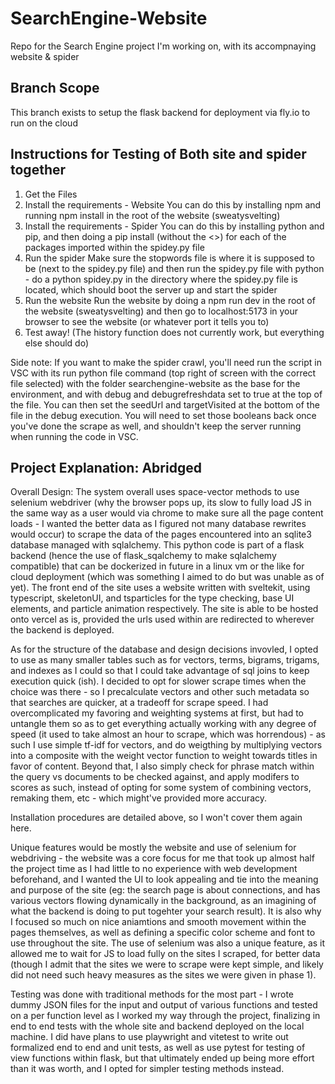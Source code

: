 # SearchEngine-Website
Repo for the Search Engine project I'm working on, with its accompnaying website & spider

## Branch Scope
This branch exists to setup the flask backend for deployment via fly.io to run on the cloud

## Instructions for Testing of Both site and spider together
1. Get the Files
2. Install the requirements - Website
You can do this by installing npm and running npm install in the root of the website (sweatysvelting)
3. Install the requirements - Spider
You can do this by installing python and pip, and then doing a pip install <Pckage Name> (without the <>) for each of the packages imported within the spidey.py file
4. Run the spider
Make sure the stopwords file is where it is supposed to be (next to the spidey.py file) and then run the spidey.py file with python - do a python spidey.py in the directory where the spidey.py file is located, which should boot the server up and start the spider
5. Run the website
Run the website by doing a npm run dev in the root of the website (sweatysvelting) and then go to localhost:5173 in your browser to see the website (or whatever port it tells you to)
6. Test away! (The history function does not currently work, but everything else should do)

Side note: If you want to make the spider crawl, you'll need run the script in VSC with its run python file command (top right of screen with the correct file selected) with the folder searchengine-website as the base for the environment, and with debug and debugrefreshdata set to true at the top of the file. You can then set the seedUrl and targetVisited at the bottom of the file in the debug execution.
You will need to set those booleans back once you've done the scrape as well, and shouldn't keep the server running when running the code in VSC.

## Project Explanation: Abridged

Overall Design: 
The system overall uses space-vector methods to use selenium webdriver (why the browser pops up, its slow to fully load JS in the same way as a user would via chrome to make sure all the page content loads - I wanted the better data as I figured not many database rewrites would occur) to scrape the data of the pages encountered into an sqlite3 database managed with sqlalchemy. This python code is part of a flask backend (hence the use of flask_sqalchemy to make sqlalchemy compatible) that can be dockerized in future in a linux vm or the like for cloud deployment (which was something I aimed to do but was unable as of yet). The front end of the site uses a website written with sveltekit, using typescript, skeletonUI, and tsparticles for the type checking, base UI elements, and particle animation respectively. The site is able to be hosted onto vercel as is, provided the urls used within are redirected to wherever the backend is deployed.

As for the structure of the database and design decisions invovled, I opted to use as many smaller tables such as for vectors, terms, bigrams, trigams, and indexes as I could so that I could take advantage of sql joins to keep execution quick (ish). I decided to opt for slower scrape times when
the choice was there - so I precalculate vectors and other such metadata so that searches are quicker,
at a tradeoff for scrape speed. I had overcomplicated my favoring and weighting systems at first, but
had to untangle them so as to get everything actually working with any degree of speed (it used to take almost an hour to scrape, which was horrendous) - as such I use simple tf-idf for vectors, and do weigthing by multiplying vectors into a composite with the weight vector function to weight towards titles in favor of content. Beyond that, I also simply check for phrase match within the query vs documents to be checked against, and apply modifers to scores as such, instead of opting for some system of combining vectors, remaking them, etc - which might've provided more accuracy.

Installation procedures are detailed above, so I won't cover them again here.

Unique features would be mostly the website and use of selenium for webdriving - the website was a core focus for me that took up almost half the project time as I had little to no experience with web development beforehand, and I wanted the UI to look appealing and tie into the meaning and purpose of the site (eg: the search page is about connections, and has various vectors flowing dynamically in the background, as an imagining of what the backend is doing to put togehter your search result). It is also why I focused so much on nice aniamtions and smooth movement within the pages themselves, as well as defining a specific color scheme and font to use throughout the site. The use of selenium was also a unique feature, as it allowed me to wait for JS to load fully on the sites I scraped, for better data (though I admit that the sites we were to scrape were kept simple, and likely did not need such heavy measures as the sites we were given in phase 1).

Testing was done with traditional methods for the most part - I wrote dummy JSON files for the input and output of various functions and tested on a per function level as I worked my way through the project, finalizing in end to end tests with the whole site and backend deployed on the local machine. I did have plans to use playwright and vitetest to write out formalized end to end and unit tests, as well as use pytest for testing of view functions within flask, but that ultimately ended up being more effort than it was worth, and I opted for simpler testing methods instead.
